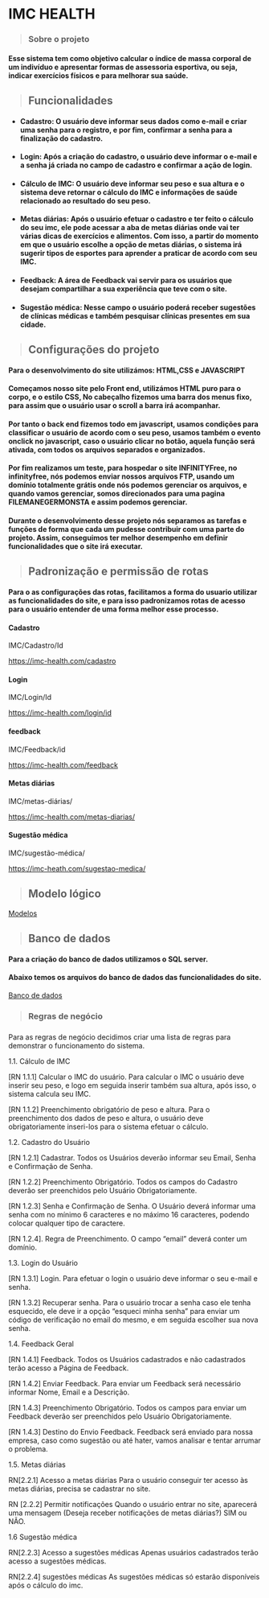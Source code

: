 <h1>IMC HEALTH</h1>

> ### Sobre o projeto 
#### Esse sistema tem como objetivo calcular o índice de massa corporal de um indivíduo e apresentar formas de assessoria esportiva, ou seja, indicar exercícios físicos e para melhorar sua saúde. 

> <h2>Funcionalidades</h2>
+ #### Cadastro: O usuário deve informar seus dados como e-mail e criar uma senha para o registro, e por fim, confirmar a senha para a finalização do cadastro.

+ #### Login: Após a criação do cadastro, o usuário deve  informar o e-mail e a senha já criada no campo de cadastro e confirmar a ação de login.

+ #### Cálculo de IMC: O usuário deve informar seu peso e sua altura e o sistema deve retornar o cálculo do IMC e informações de saúde relacionado ao resultado do seu peso. 

+ #### Metas diárias: Após o usuário efetuar o cadastro e ter feito o cálculo do seu imc, ele pode acessar a aba de metas diárias onde vai ter várias dicas de exercícios e alimentos. Com isso, a partir do momento em que o usuário escolhe a opção de metas diárias, o sistema irá sugerir tipos de esportes para aprender a praticar de acordo com seu IMC.
+ #### Feedback: A área de Feedback vai servir para os usuários que desejam compartilhar a sua experiência que teve com o site. 
+ #### Sugestão médica: Nesse campo o usuário poderá receber sugestões de clínicas médicas e também pesquisar clínicas presentes em sua cidade.

> <h2>Configurações do projeto</h2>

#### Para o desenvolvimento do site utilizámos: HTML,CSS e JAVASCRIPT

#### Começamos nosso site pelo Front end, utilizámos HTML puro para o corpo, e o estilo CSS, No cabeçalho fizemos uma barra dos menus fixo, para assim que o usuário usar o scroll a barra irá acompanhar.
#### Por tanto o back end fizemos todo em javascript, usamos condições para classificar o usuário de acordo com o seu peso, usamos também o evento onclick no javascript, caso o usuário clicar no botão, aquela função será ativada, com todos os arquivos separados e organizados.
#### Por fim realizamos um teste, para hospedar o site INFINITYFree, no infinityfree, nós podemos enviar nossos arquivos FTP, usando um domínio totalmente grátis onde nós podemos gerenciar os arquivos, e quando vamos gerenciar, somos direcionados para uma pagina FILEMANEGERMONSTA e assim podemos gerenciar.

#### Durante o desenvolvimento desse projeto nós separamos as tarefas e funções de forma que cada um pudesse contribuir com uma parte do projeto. Assim, conseguimos ter melhor desempenho em definir funcionalidades que o site irá executar. 



 >  <h2>Padronização e permissão de rotas</h2> 
  
#### Para o as configurações das rotas, facilitamos a forma do usuario utilizar as funcionalidades  do site, e para isso padronizamos rotas de acesso para o usuário entender de uma forma melhor esse processo.

#### Cadastro 
IMC/Cadastro/Id
 
https://imc-health.com/cadastro

#### Login
IMC/Login/Id
 
https://imc-health.com/login/id


#### feedback
IMC/Feedback/id 
 
https://imc-health.com/feedback

#### Metas diárias 
IMC/metas-diárias/
 
https://imc-health.com/metas-diarias/
        
#### Sugestão médica 
IMC/sugestão-médica/
 
https://imc-heath.com/sugestao-medica/

 

> <h2>Modelo lógico</h2>

[Modelos](https://github.com/tici10/Projeto_IMC/blob/main/Modelo%20l%C3%B3gico.drawio.png)

> <h2>Banco de dados</h2> 

#### Para a criação do banco de dados utilizamos o SQL server.
#### Abaixo temos os arquivos do banco de dados das funcionalidades do site.

[Banco de dados](https://github.com/tici10/Projeto_IMC/tree/main/Banco_de_dados)



> <h3>Regras de negócio<h3> 

Para as regras de negócio decidimos criar uma lista de regras para demonstrar o funcionamento do sistema.

1.1. Cálculo de IMC 

[RN 1.1.1] Calcular o IMC do usuário.
Para calcular o IMC o usuário deve inserir seu peso, e logo em seguida 
inserir também sua altura, após isso, o sistema calcula seu IMC. 

[RN 1.1.2] Preenchimento obrigatório de peso e altura. 
Para o preenchimento dos dados de peso e altura, o usuário deve
obrigatoriamente inseri-los para o sistema efetuar o cálculo.



1.2. Cadastro do Usuário


[RN 1.2.1] Cadastrar.
Todos os Usuários deverão informar seu Email, Senha e Confirmação de Senha.

[RN 1.2.2] Preenchimento Obrigatório.
Todos os campos do Cadastro deverão ser preenchidos pelo Usuário Obrigatoriamente.

[RN 1.2.3] Senha e Confirmação de Senha.
O Usuário deverá informar uma senha com no mínimo 6 caracteres e no máximo 16 caracteres, podendo colocar qualquer tipo de caractere.

[RN 1.2.4]. Regra de Preenchimento.
O campo “email” deverá conter um domínio. 




1.3. Login do Usuário

[RN 1.3.1] Login.
Para efetuar o login o usuário deve informar o seu e-mail e senha.

[RN 1.3.2] Recuperar senha.
Para o usuário trocar a senha caso ele tenha esquecido, ele deve ir a opção “esqueci minha senha” para enviar um código de verificação no email do mesmo, e em seguida escolher sua nova senha.



1.4. Feedback Geral

[RN 1.4.1] Feedback.
Todos os Usuários cadastrados e não cadastrados terão acesso a Página de Feedback.

[RN 1.4.2] Enviar Feedback.
Para enviar um Feedback será necessário informar Nome, Email e a Descrição.

[RN 1.4.3] Preenchimento Obrigatório.
Todos os campos para enviar um Feedback deverão ser preenchidos pelo Usuário Obrigatoriamente.

[RN 1.4.3] Destino do Envio Feedback.
Feedback será enviado para nossa empresa, caso como sugestão ou até hater, vamos analisar e tentar arrumar o problema.



1.5. Metas diárias

RN[2.2.1] Acesso a metas diárias
Para o usuário conseguir ter acesso às metas diárias, precisa se cadastrar no site.

RN [2.2.2]  Permitir notificações
Quando o usuário entrar no site, aparecerá uma mensagem (Deseja receber notificações de metas diárias?)
SIM ou NÃO.

1.6 Sugestão médica

RN[2.2.3] Acesso a sugestões médicas 
Apenas usuários cadastrados terão acesso a sugestões médicas.

RN[2.2.4] sugestões médicas
As sugestões médicas só estarão disponíveis após o cálculo do imc. 







 

